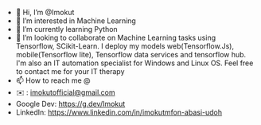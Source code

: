 - 👋 Hi, I’m @Imokut
- 👀 I’m interested in Machine Learning
- 🌱 I’m currently learning Python
- 💞️ I’m looking to collaborate on Machine Learning tasks using Tensorflow, SCikit-Learn. I deploy my models web(Tensorflow.Js), mobile(Tensorflow lite), Tensorflow data services and tensorflow hub. I'm also an IT automation specialist for Windows and Linux OS. Feel free to contact me for your IT therapy
- 📫 How to reach me @ 
- ✉️ : imokutofficial@gmail.com
- Google Dev: https://g.dev/Imokut
- LinkedIn: https://www.linkedin.com/in/imokutmfon-abasi-udoh
<!---
Imokut/Imokut is a ✨ special ✨ repository because its `README.md` (this file) appears on your GitHub profile.
You can click the Preview link to take a look at your changes.
--->

